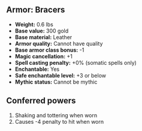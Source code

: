 ## Armor: Bracers
- **Weight:** 0.6 lbs
- **Base value:** 300 gold
- **Base material:** Leather
- **Armor quality:** Cannot have quality
- **Base armor class bonus:** -1
- **Magic cancellation:** +1
- **Spell casting penalty:** +0% (somatic spells only)
- **Enchantable:** Yes
- **Safe enchantable level:** +3 or below
- **Mythic status:** Cannot be mythic
## Conferred powers
1. Shaking and tottering when worn
2. Causes -4 penalty to hit when worn
